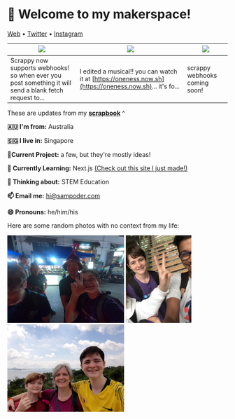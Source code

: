 <h1 align="left">👋 Welcome to my makerspace!</h3>

<p align="left">
  <a href="https://sampoder.com">Web</a> •
  <a href="https://twitter.com/sam_poder">Twitter</a> •
  <a href="https://instagram.com/sam_poder">Instagram</a>
</p>

  <!--- START_SCRAPBOOK_WIDGET --->
  | <img src ="https://dl.airtable.com/.attachments/310d2d81521a4c20cadbd1c89df6ff7b/cc683b13/screenshot_2020-11-12_at_8.41.21_pm.png">  |  <img src ="https://dl.airtable.com/.attachments/7a579686c66dfcdd9b18000ca0193b0a/bcffedb8/screenshot_2020-11-12_at_1.43.10_am.png"> | <img src ="https://dl.airtable.com/.attachments/7756b6577165166440f1c4d8813ec927/65cd7943/screenshot_2020-11-12_at_1.02.20_am.png"> |
|---|---|---|
| Scrappy now supports webhooks! so when ever you post something it will send a blank fetch request to... | I edited a musical!! you can watch it at [https://oneness.now.sh](https://oneness.now.sh)... it's fo...  | scrappy webhooks coming soon!   |
  <!--- END_SCRAPBOOK_WIDGET --->
  
  These are updates from my [**scrapbook**](https://scrapbook.hackclub.com/sampoder) ^
  
**🇦🇺 I'm from:** Australia

**🇸🇬 I live in:** Singapore

**🔭Current Project:** a few, but they're mostly ideas!
  
**🌱 Currently Learning:** Next.js [(Check out this site I just made!)](http://summer.hackclub.com)

**🤔 Thinking about:** STEM Education

**📫 Email me:** hi@sampoder.com

**😄 Pronouns:** he/him/his

Here are some random photos with no context from my life:

<img src ="https://github.com/sampoder/sampoder/raw/master/GOPR5263.JPG" height = "200px">  <img src ="https://github.com/sampoder/sampoder/raw/master/IMG_0269.jpg" height = "200px"> <img src ="https://github.com/sampoder/sampoder/raw/master/20200807_111143.jpg/" height = "200px">
